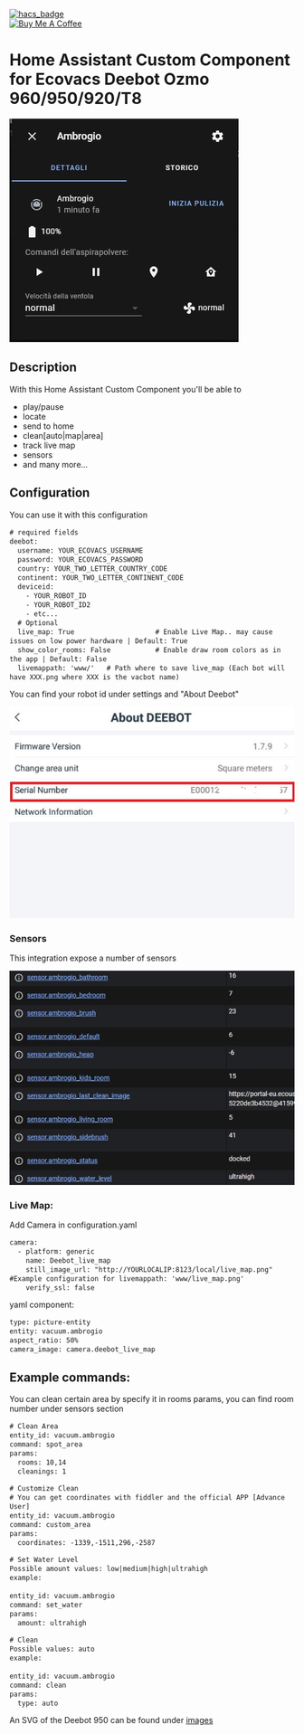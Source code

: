 [![hacs_badge](https://img.shields.io/badge/HACS-Default-orange.svg?style=for-the-badge)](https://github.com/custom-components/hacs)
<br><a href="https://www.buymeacoffee.com/4nd3rs" target="_blank"><img src="https://cdn.buymeacoffee.com/buttons/default-black.png" width="150px" height="35px" alt="Buy Me A Coffee" style="height: 35px !important;width: 150px !important;" ></a>

# Home Assistant Custom Component for Ecovacs Deebot Ozmo 960/950/920/T8

![Preview](images/prev.jpg)

## Description
With this Home Assistant Custom Component you'll be able to 
* play/pause
* locate
* send to home
* clean[auto|map|area]
* track live map
* sensors
* and many more...

## Configuration
You can use it with this configuration

```
# required fields
deebot:
  username: YOUR_ECOVACS_USERNAME
  password: YOUR_ECOVACS_PASSWORD
  country: YOUR_TWO_LETTER_COUNTRY_CODE
  continent: YOUR_TWO_LETTER_CONTINENT_CODE
  deviceid:
    - YOUR_ROBOT_ID
    - YOUR_ROBOT_ID2
    - etc...
  # Optional
  live_map: True                    # Enable Live Map.. may cause issues on low power hardware | Default: True
  show_color_rooms: False           # Enable draw room colors as in the app | Default: False
  livemappath: 'www/'   # Path where to save live_map (Each bot will have XXX.png where XXX is the vacbot name)
``` 

You can find your robot id under settings and "About Deebot"

![Preview](images/deviceid.jpg)

### Sensors
This integration expose a number of sensors

![Preview](images/sensors.jpg)

### Live Map:

Add Camera in configuration.yaml

```
camera:
  - platform: generic
    name: Deebot_live_map
    still_image_url: "http://YOURLOCALIP:8123/local/live_map.png" #Example configuration for livemappath: 'www/live_map.png'
    verify_ssl: false
```

yaml component:
```
type: picture-entity
entity: vacuum.ambrogio
aspect_ratio: 50%
camera_image: camera.deebot_live_map
```

## Example commands:
You can clean certain area by specify it in rooms params, you can find room number under sensors section

```
# Clean Area
entity_id: vacuum.ambrogio
command: spot_area
params:
  rooms: 10,14
  cleanings: 1
```

```
# Customize Clean
# You can get coordinates with fiddler and the official APP [Advance User]
entity_id: vacuum.ambrogio
command: custom_area
params:
  coordinates: -1339,-1511,296,-2587
```

```
# Set Water Level
Possible amount values: low|medium|high|ultrahigh
example:

entity_id: vacuum.ambrogio
command: set_water
params:
  amount: ultrahigh
```

```
# Clean
Possible values: auto
example:

entity_id: vacuum.ambrogio
command: clean
params:
  type: auto
```

An SVG of the Deebot 950 can be found under [images](images/deboot950.svg)